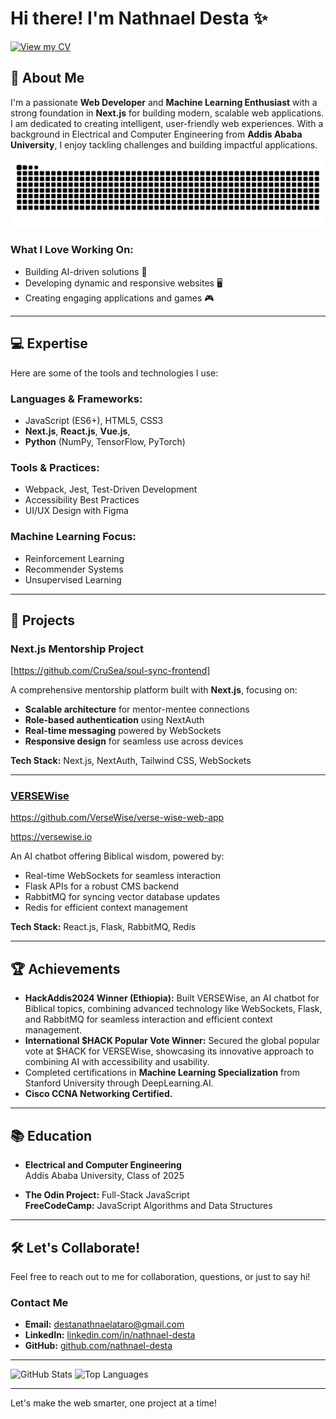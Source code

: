 # Hi there! I'm Nathnael Desta ✨

[![View my CV](https://img.shields.io/badge/View%20My%20CV-blue?style=for-the-badge&logo=CV)](https://flowcv.com/resume/sb6bns3m88r2)

## 🚀 About Me
I'm a passionate **Web Developer** and **Machine Learning Enthusiast** with a strong foundation in **Next.js** for building modern, scalable web applications. I am dedicated to creating intelligent, user-friendly web experiences. With a background in Electrical and Computer Engineering from **Addis Ababa University**, I enjoy tackling challenges and building impactful applications.

![snake gif](https://github.com/nathnael-desta/nathnael-desta/blob/output/snake.svg)

###

### **What I Love Working On:**
- Building AI-driven solutions 🌟
- Developing dynamic and responsive websites 🖥️
- Creating engaging applications and games 🎮

---

## 💻 Expertise
Here are some of the tools and technologies I use:

### **Languages & Frameworks:**
- JavaScript (ES6+), HTML5, CSS3
-  **Next.js**, **React.js**, **Vue.js**,
- **Python** (NumPy, TensorFlow, PyTorch)

### **Tools & Practices:**
- Webpack, Jest, Test-Driven Development
- Accessibility Best Practices
- UI/UX Design with Figma

### **Machine Learning Focus:**
- Reinforcement Learning
- Recommender Systems
- Unsupervised Learning

---

## 🌟 Projects

### Next.js Mentorship Project
[https://github.com/CruSea/soul-sync-frontend]

A comprehensive mentorship platform built with **Next.js**, focusing on:
- **Scalable architecture** for mentor-mentee connections
- **Role-based authentication** using NextAuth
- **Real-time messaging** powered by WebSockets
- **Responsive design** for seamless use across devices

**Tech Stack:** Next.js, NextAuth, Tailwind CSS, WebSockets

---

### [VERSEWise](https://versewise.io)
https://github.com/VerseWise/verse-wise-web-app

https://versewise.io

An AI chatbot offering Biblical wisdom, powered by:
- Real-time WebSockets for seamless interaction
- Flask APIs for a robust CMS backend
- RabbitMQ for syncing vector database updates
- Redis for efficient context management

**Tech Stack:** React.js, Flask, RabbitMQ, Redis

---

## 🏆 Achievements
- **HackAddis2024 Winner (Ethiopia):** Built VERSEWise, an AI chatbot for Biblical topics, combining advanced technology like WebSockets, Flask, and RabbitMQ for seamless interaction and efficient context management.  
- **International $HACK Popular Vote Winner:** Secured the global popular vote at $HACK for VERSEWise, showcasing its innovative approach to combining AI with accessibility and usability.
- Completed certifications in **Machine Learning Specialization** from Stanford University through DeepLearning.AI.
- **Cisco CCNA Networking Certified.**

---

## 📚 Education
- **Electrical and Computer Engineering**  
  Addis Ababa University, Class of 2025

- **The Odin Project:** Full-Stack JavaScript  
  **FreeCodeCamp:** JavaScript Algorithms and Data Structures

---

## 🛠️ Let's Collaborate!
Feel free to reach out to me for collaboration, questions, or just to say hi!

### **Contact Me**
- **Email:** [destanathnaelataro@gmail.com](mailto:destanathnaelataro@gmail.com)
- **LinkedIn:** [linkedin.com/in/nathnael-desta](https://linkedin.com/in/nathnael-desta)
- **GitHub:** [github.com/nathnael-desta](https://github.com/nathnael-desta)

---

![GitHub Stats](https://github-readme-stats.vercel.app/api?username=nathnael-desta&show_icons=true&theme=radical)
![Top Languages](https://github-readme-stats.vercel.app/api/top-langs/?username=nathnael-desta&layout=compact&theme=radical)

---

Let's make the web smarter, one project at a time!

